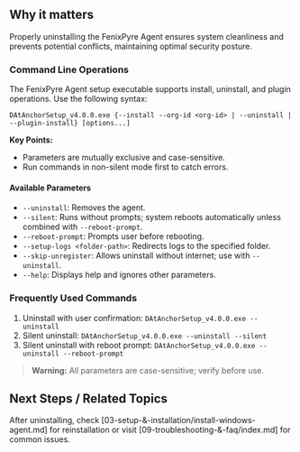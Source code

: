 
## Why it matters
Properly uninstalling the FenixPyre Agent ensures system cleanliness and prevents potential conflicts, maintaining optimal security posture.

### Command Line Operations
The FenixPyre Agent setup executable supports install, uninstall, and plugin operations. Use the following syntax:

```
DAtAnchorSetup_v4.0.0.exe {--install --org-id <org-id> | --uninstall | --plugin-install} [options...]
```

**Key Points:**
- Parameters are mutually exclusive and case-sensitive.
- Run commands in non-silent mode first to catch errors.

#### Available Parameters
- `--uninstall`: Removes the agent.
- `--silent`: Runs without prompts; system reboots automatically unless combined with `--reboot-prompt`.
- `--reboot-prompt`: Prompts user before rebooting.
- `--setup-logs <folder-path>`: Redirects logs to the specified folder.
- `--skip-unregister`: Allows uninstall without internet; use with `--uninstall`.
- `--help`: Displays help and ignores other parameters.

### Frequently Used Commands
1. Uninstall with user confirmation: `DAtAnchorSetup_v4.0.0.exe --uninstall`
2. Silent uninstall: `DAtAnchorSetup_v4.0.0.exe --uninstall --silent`
3. Silent uninstall with reboot prompt: `DAtAnchorSetup_v4.0.0.exe --uninstall --reboot-prompt`

> **Warning:** All parameters are case-sensitive; verify before use.

## Next Steps / Related Topics
After uninstalling, check [03-setup-&-installation/install-windows-agent.md] for reinstallation or visit [09-troubleshooting-&-faq/index.md] for common issues.
